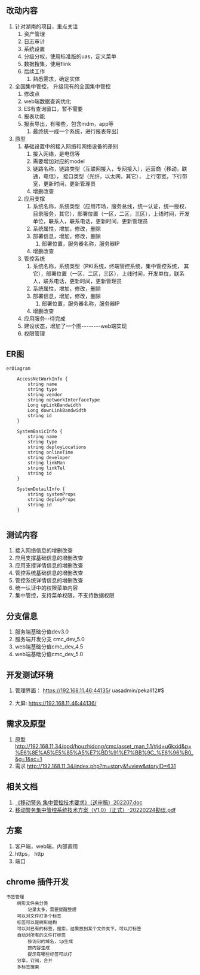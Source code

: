 ## 改动内容
1. 针对湖南的项目，重点关注
	1. 资产管理
	2. 日志审计
	3. 系统设置
	4. 分级分权，使用标准版的uas，定义菜单
	5. 数据搜集，使用flink
	6. 后续工作
		1. 熟悉需求，确定实体
2. 全国集中管控， 升级现有的全国集中管控
	1. 修改点
	2. web端数据查询优化
	3. ES有查询窗口，暂不需要
	4. 报表功能
	5. 报表导出，有哪些，包含mdm，app等
		1. 最终统一成一个系统，进行报表导出]
3. 原型
	1. 基础设置中的接入网络和网络设备的差别
		1. 接入网络，是电信等
		2. 需要增加对应的model
		3. 链路名称，链路类型（互联网接入，专网接入），运营商（移动，联通，电信）， 接口类型（光纤，以太网，其它）， 上行带宽，下行带宽，更新时间，更新管理员
		4. 增删改查
	2. 应用支撑
		1. 系统名称，系统类型（应用市场，服务总线，统一认证，统一授权，目录服务，其它），部署位置（一区，二区，三区），上线时间，开发单位，联系人，联系电话，更新时间，更新管理员
		2. 系统属性，增加，修改，删除
		3. 部署信息，增加，修改，删除
			1. 部署位置，服务器名称，服务器IP
		4. 增删改查
	3. 管控系统
		1. 系统名称，系统类型（PKI系统，终端管控系统，集中管控系统， 其它），部署位置（一区，二区，三区），上线时间，开发单位，联系人，联系电话，更新时间，更新管理员
		2. 系统属性，增加，修改，删除
		3. 部署信息，增加，修改，删除
			1. 部署位置，服务器名称，服务器IP
		4. 增删改查
	4. 应用服务--待完成
	5. 建设状态，增加了一个图--------web端实现
	6. 权限管理


## ER图
```mermaid
erDiagram
	
	AccessNetWorkInfo {
		string name
		string type
		string vendor
		string networkInterfaceType
		Long upLinkBandwidth
		Long downLinkBandwidth
		string id
	}

	SystemBasicInfo {
	    string name
	    string type
	    string deployLocations
	    string onlineTime
	    string developer
	    string linkMan
	    string linkTel
		string id
    }

	SystemDetailInfo {
	    string systemProps
		string deployProps
		string id
    }


```
## 测试内容
1. 接入网络信息的增删改查
2. 应用支撑基础信息的增删改查
3. 应用支撑详情信息的增删改查
4. 管控系统基础信息的增删改查
5. 管控系统详情信息的增删改查
6. 统一认证中的权限菜单内容
7. 集中管控，支持菜单权限，不支持数据权限

## 分支信息
1. 服务端基础分值dev3.0
2. 服务端开发分支 cmc_dev_5.0
3. web端基础分值cmc_dev_4.5
4. web端基础分值cmc_dev_5.0

## 开发测试环境
1. 管理界面：
https://192.168.11.46:44135/
uasadmin/pekall12#$

2. 大屏:
https://192.168.11.46:44136/

## 需求及原型
1. 原型 http://192.168.11.34/ppd/houzhidong/cmc/asset_man_1.1/#id=u6kxid&p=%E6%8E%A5%E5%85%A5%E7%BD%91%E7%BB%9C_%E6%96%B0_&g=1&sc=1
2. 需求 http://192.168.11.34/index.php?m=story&f=view&storyID=631

## 相关文档
1. [《移动警务 集中管控技术要求》（送审稿）202207.doc](http://192.168.11.34/index.php?m=file&f=download&fileID=49558&sid=0glq28pvu9k48nt0o7p99j1nr1)
2. [移动警务集中管控系统技术方案（V1.0）（正式）-20220224勘误.pdf](http://192.168.11.34/index.php?m=file&f=download&fileID=49559&sid=0glq28pvu9k48nt0o7p99j1nr1)


## 方案
1. 客户端，web端，内部调用
2. https， http
3. 端口

## chrome 插件开发
	书签管理
		树形文件夹分类
			记录太多，需要提醒整理
		可以对文件打多个标签
		标签可以是树形结构
		可以对已有的标签，搜索，结果放到某个文件夹下，可以打标签
		自动对所有的文件打标签
			按访问的域名，ip生成
			按内容生成
			提示有哪些标签可以打
		分享，订阅，合并
		多标签搜索
		